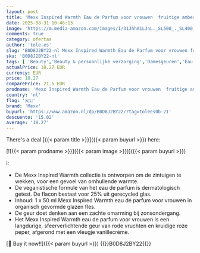 ```yaml
---
layout: post
title: 'Mexx Inspired Warmth Eau de Parfum voor vrouwen  fruitige ambergeur voor jou met sfeerverlichtende eigenschappen  50 ml'
date: 2025-08-31 10:46:13
image: 'https://m.media-amazon.com/images/I/31JhhA1LJnL._SL500_._SL400_.jpg'
comments: true
category: ofertas
author: 'tole.es'
slug: 'B0D8J2BY22-nl Mexx Inspired Warmth Eau de Parfum voor vrouwen fruitige...'
sku: 'B0D8J2BY22-nl'
tags: [ 'Beauty','Beauty & persoonlijke verzorging','Damesgeuren','Eau de parfum dames','Geuren','mexx','🇳🇱', ]
actualPrice: 18.27 EUR
currency: EUR
price: 18.27
comparePrice: 21.5 EUR
prodname: 'Mexx Inspired Warmth Eau de Parfum voor vrouwen  fruitige ambergeur voor jou met sfeerverlichtende eigenschappen  50 ml'
country: 'nl'
flag: '🇳🇱'
brand: 'Mexx'
buyurl: 'https://www.amazon.nl/dp/B0D8J2BY22/?tag=tolees0b-21'
descuento: '15.02'
average: '18.27'
---
```


There's a deal [{{< param title >}}]({{< param buyurl >}})  here:

[![{{< param prodname >}}]({{< param image >}})]({{< param buyurl >}})

ℹ️:

- De Mexx Inspired Warmth collectie is ontworpen om de zintuigen te wekken, voor een gevoel van omhullende warmte.
- De veganistische formule van het eau de parfum is dermatologisch getest. De flacon bestaat voor 25% uit gerecycled glas.
- Inhoud: 1 x 50 ml Mexx Inspired Warmth eau de parfum voor vrouwen in organisch gevormde glazen fles.
- De geur doet denken aan een zachte omarming bij zonsondergang.
- Het Mexx Inspired Warmth eau de parfum voor vrouwen is een langdurige, sfeerverlichtende geur van rode vruchten en kruidige roze peper, afgerond met een vleugje vanillecrème.

[🛒 Buy it now!!]({{< param buyurl >}})
{{<world>}}B0D8J2BY22{{</world>}}

